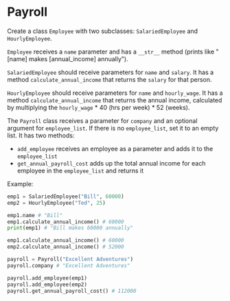 # Payroll

Create a class `Employee` with two subclasses: `SalariedEmployee` and `HourlyEmployee`. 

`Employee` receives a `name` parameter and has a `__str__` method (prints like "[name] makes [annual_income] annually").

`SalariedEmployee` should receive parameters for `name` and `salary`. It has a method `calculate_annual_income` that returns the `salary` for that person.

`HourlyEmployee` should receive parameters for `name` and `hourly_wage`. It has a method `calculate_annual_income` that returns the annual income, calculated by multiplying the `hourly_wage` * 40 (hrs per week) * 52 (weeks).

The `Payroll` class receives a parameter for `company` and an optional argument for `employee_list`. If there is no `employee_list`, set it to an empty list. It has two methods:
- `add_employee` receives an employee as a parameter and adds it to the `employee_list`
- `get_annual_payroll_cost` adds up the total annual income for each employee in the `employee_list` and returns it


Example:

```python
emp1 = SalariedEmployee("Bill", 60000)
emp2 = HourlyEmployee("Ted", 25)

emp1.name # "Bill"
emp1.calculate_annual_income() # 60000
print(emp1) # "Bill makes 60000 annually"

emp1.calculate_annual_income() # 60000
emp2.calculate_annual_income() # 52000

payroll = Payroll("Excellent Adventures")
payroll.company # "Excellent Adventures"

payroll.add_employee(emp1)
payroll.add_employee(emp2)
payroll.get_annual_payroll_cost() # 112000
```
